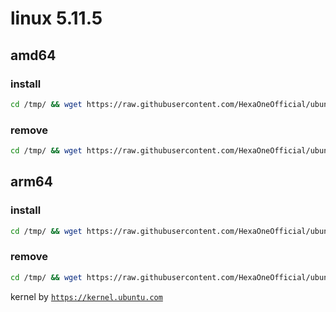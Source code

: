 # linux 5.11.5

## amd64

### install
```bash
cd /tmp/ && wget https://raw.githubusercontent.com/HexaOneOfficial/ubuntumainline/main/catalog/5.11.5/install.sh && chmod +x install.sh && sudo ./install.sh -amd
``` 
### remove
```bash
cd /tmp/ && wget https://raw.githubusercontent.com/HexaOneOfficial/ubuntumainline/main/catalog/5.11.5/install.sh && chmod +x install.sh && sudo ./install.sh -r
```
## arm64

### install
```bash
cd /tmp/ && wget https://raw.githubusercontent.com/HexaOneOfficial/ubuntumainline/main/catalog/5.11.5/install.sh && chmod +x install.sh && sudo ./install.sh -arm
``` 
### remove
```bash
cd /tmp/ && wget https://raw.githubusercontent.com/HexaOneOfficial/ubuntumainline/main/catalog/5.11.5/install.sh && chmod +x install.sh && sudo ./install.sh -r
``` 
 
 
kernel by [`https://kernel.ubuntu.com`](https://kernel.ubuntu.com/)
